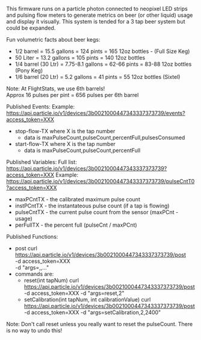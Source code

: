 This firmware runs on a particle photon connected to neopixel LED strips and pulsing flow meters
to generate metrics on beer (or other liquid) usage and display it visually.  This
system is tended for a 3 tap beer system but could be expanded.

Fun volumetric facts about beer kegs:
  * 1/2 barrel = 15.5 gallons = 124 pints = 165 12oz bottles - (Full Size Keg)
  * 50 Liter = 13.2 gallons = 105 pints = 140 12oz bottles
  * 1/4 barrel (30 Ltr) = 7.75-8.1 gallons = 62-66 pints = 83-88 12oz bottles (Pony Keg)
  * 1/6 barrel (20 Ltr) = 5.2 gallons = 41 pints = 55 12oz bottles (Sixtel)

Note: At FlightStats, we use 6th barrels!  
      Approx 16 pulses per pint = 656 pulses per 6th barrel

Published Events:
Example: https://api.particle.io/v1/devices/3b0021000447343337373739/events?access_token=XXX
  * stop-flow-TX where X is the tap number
    * data is maxPulseCount,pulseCount,percentFull,pulsesConsumed
  * start-flow-TX where X is the tap number
    * data is maxPulseCount,pulseCount,percentFull

Published Variables:
Full list: https://api.particle.io/v1/devices/3b0021000447343337373739?access_token=XXX
Example: https://api.particle.io/v1/devices/3b0021000447343337373739/pulseCntT0?access_token=XXX
  * maxPCntTX - the calibrated maximum pulse count
  * instPCntTX - the instantateous pulse count (if a tap is flowing)
  * pulseCntTX - the current pulse count from the sensor (maxPCnt - usage)
  * perFullTX - the percent full (pulseCnt / maxPCnt)

Published Functions:
  * post
    curl https://api.particle.io/v1/devices/3b0021000447343337373739/post \
     -d access_token=XXX \
     -d "args=<command>,<arg0>,<arg1>...<argN>" 
  * commands are: 
    * reset(int tapNum) 
      curl https://api.particle.io/v1/devices/3b0021000447343337373739/post -d access_token=XXX -d "args=reset,2"
    * setCalibration(int tapNum, int calibrationValue)
      curl https://api.particle.io/v1/devices/3b0021000447343337373739/post -d access_token=XXX -d "args=setCalibration,2,2400"

  Note: Don't call reset unless you really want to reset the pulseCount.  There is no way to undo this!